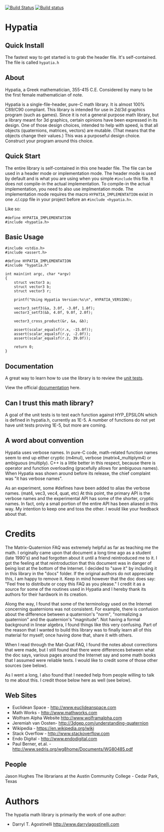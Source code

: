 [![Build Status](https://travis-ci.org/dagostinelli/hypatia.svg?branch=master)](https://travis-ci.org/dagostinelli/hypatia)  [![Build status](https://ci.appveyor.com/api/projects/status/f86hqjfhmsq70a11/branch/master?svg=true)](https://ci.appveyor.com/project/dagostinelli/hypatia/branch/master)



Hypatia
=======

Quick Install
----------
The fastest way to get started is to grab the header file. It's self-contained.  The file is called `hypatia.h`

About
-----
Hypatia, a Greek mathematician, 355-415 C.E. Considered by many to be the first female mathematician of note.

Hypatia is a single-file-header, pure-C math library.  It is almost 100% C89/C90 compliant.  This library is intended for use in 2d/3d graphics program (such as games).  Since it is not a general purpose math library, but a library meant for 3d graphics, certain opinions have been expressed in its design.  One of those design choices, intended to help with speed, is that all objects (quaternions, matrices, vectors) are mutable.  (That means that the objects change their values.)  This was a purposeful design choice. Construct your program around this choice.

Quick Start
----------
The entire library is self-contained in this one header file.  The file can be used in a header mode or implementation mode.  The header mode is used by default and is what you are using when you simple `#include` this file.  It does not compile-in the actual implementation.  To compile-in the actual implementation, you need to also use implmentation mode.  The implementation mode requires the macro `HYPATIA_IMPLEMENTATION` exist in one .c/.cpp file in your project before an `#include <hypatia.h>`. 

Like so:

```
#define HYPATIA_IMPLEMENTATION
#include <hypatia.h>
```

Basic Usage
-----------
```
#include <stdio.h>
#include <assert.h>

#define HYPATIA_IMPLEMENTATION
#include "hypatia.h"

int main(int argc, char *argv)
{
	struct vector3 a;
	struct vector3 b;
	struct vector3 r;

	printf("Using Hypatia Version:%s\n", HYPATIA_VERSION);

	vector3_setf3(&a, 3.0f, -3.0f, 1.0f);
	vector3_setf3(&b, 4.0f, 9.0f, 2.0f);

	vector3_cross_product(&r, &a, &b);

	assert(scalar_equalsf(r.x, -15.0f));
	assert(scalar_equalsf(r.y, -2.0f));
	assert(scalar_equalsf(r.z, 39.0f));

	return 0;
}

```

Documentation
-------------
A great way to learn how to use the library is to review the
[unit tests](https://github.com/dagostinelli/hypatia/tree/master/test "Unit Tests").

View the official [documentation](http://dagostinelli.github.io/hypatia/) here.

Can I trust this math library?
------------------------------
A goal of the unit tests is to test each function against HYP_EPSILON which is defined in hypatia.h, currently as 1E-5.  A number of functions do not yet have unit tests proving 1E-5, but more are coming.

A word about convention
-----------------------

Hypatia uses verbose names. In pure-C code, math-related function names seem to end up either cryptic (m4mul), verbose (matrix4_multiplym4) or ambiguous (multiply).  C++ is a little better in this respect, because there is operator and function overloading (gracefully allows for ambiguous names).  When Hypatia was shown around before its release, the chief complaint was "it has verbose names".  

As an experiment, some \#defines have been added to alias the verbose names. (mat4, vec3, vec4, quat, etc)  At this point, the primary API is the verbose names and the experimental API has some of the shorter, cryptic names. In fact, only a small portion of the entire API has been aliased in this way.  My intention to keep one and toss the other. I would like your feedback about that.

Credits
=======

The Matrix-Quaternion FAQ was extremely helpful as far as teaching me the math. I originally came upon that document a long time ago as a student (late 1990's) and had forgotten about it until a friend reintroduced me to it.  I got the feeling at that reintroduction that this document was in danger of being lost at the bottom of the Internet.  I decided to "save it" by including it in this library in the "docs" folder.  If the original authors do not appreciate this, I am happy to remove it.  Keep in mind however that the doc does say: "Feel free to distribute or copy this FAQ as you please." I credit it as a source for some of the routines used in Hypatia and I hereby thank its authors for their hardwork in its creation.

Along the way, I found that some of the terminology used on the Internet concerning quaternions was not consistent.  For example, there is confusion about the difference between a quaternion's "norm", "normalizing a quaternion" and the quaternion's "magnitude".  Not having a formal background in linear algebra, I found things like this very confusing. Part of the reason that I wanted to build this library was to finally learn all of this material for myself; once having done that, share it with others.

When I read through the Mat-Quat FAQ, I found the notes about corrections that were made, but I still found that there were differences between what the doc says, various pages around the Internet say and some math books that I assumed were reliable texts.  I would like to credit some of those other sources (see below).

As I went a long, I also found that I needed help from people willing to talk to me about this. I credit those below here as well (see below).

Web Sites
---------
- Euclidean Space - http://www.euclideanspace.com
- Math Works - http://www.mathworks.com
- Wolfram Alpha Website http://www.wolframalpha.com
- Jeremiah van Oosten- http://3dgep.com/understanding-quaternion
- Wikipedia - https://en.wikipedia.org/wiki
- Stack Overflow - http://www.stackoverflow.com
- Endo Digital - http://www.endodigital.com
- Paul Berner, et.al. - http://www.sedris.org/wg8home/Documents/WG80485.pdf

People
------
Jason Hughes
The librarians at the Austin Community College - Cedar Park, Texas

Authors
=======

The hypatia math library is primarily the work of one author:

* Darryl T. Agostinelli <http://www.darrylagostinelli.com>

